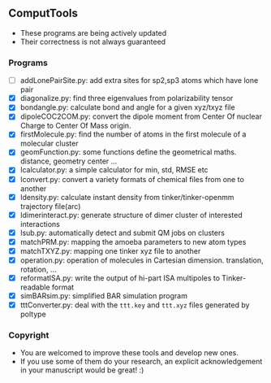 
## ComputTools
* These programs are being actively updated
* Their correctness is not always guaranteed 

### Programs

* [ ] addLonePairSite.py: add extra sites for sp2,sp3 atoms which have lone pair 
* [x] diagonalize.py: find three eigenvalues from polarizability tensor
* [x] bondangle.py: calculate bond and angle for a given xyz/txyz file
* [x] dipoleCOC2COM.py: convert the dipole moment from Center Of nuclear Charge to Center Of Mass origin. 
* [x] firstMolecule.py: find the number of atoms in the first molecule of a molecular cluster
* [x] geomFunction.py: some functions define the geometrical maths. distance, geometry center ...
* [x] lcalculator.py: a simple calculator for min, std, RMSE etc
* [x] lconvert.py: convert a variety formats of chemical files from one to another
* [x] ldensity.py: calculate instant density from tinker/tinker-openmm trajectory file(arc) 
* [x] ldimerinteract.py: generate structure of dimer cluster of interested interactions
* [x] lsub.py: automatically detect and submit QM jobs on clusters 
* [x] matchPRM.py: mapping the amoeba parameters to new atom types 
* [x] matchTXYZ.py: mapping one tinker xyz file to another 
* [x] operation.py: operation of molecules in Cartesian dimension. translation, rotation, ...
* [x] reformatISA.py: write the output of hi-part ISA multipoles to Tinker-readable format
* [x] simBARsim.py: simplified BAR simulation program
* [x] tttConverter.py: deal with the `ttt.key` and `ttt.xyz` files generated by poltype

### Copyright 
* You are welcomed to improve these tools and develop new ones.
* If you use some of them do your research, an explicit acknowledgement in your manuscript would be great! :)


